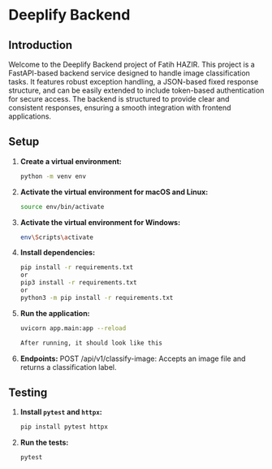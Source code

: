 # Deeplify Backend

## Introduction

Welcome to the Deeplify Backend project of Fatih HAZIR. This project is a FastAPI-based backend service designed to handle image classification tasks. It features robust exception handling, a JSON-based fixed response structure, and can be easily extended to include token-based authentication for secure access. The backend is structured to provide clear and consistent responses, ensuring a smooth integration with frontend applications.

## Setup

1. **Create a virtual environment:**
   ```bash
   python -m venv env

2. **Activate the virtual environment for macOS and Linux:**
   ```bash
   source env/bin/activate

3. **Activate the virtual environment for Windows:**
   ```bash
   env\Scripts\activate

4. **Install dependencies:**
   ```bash
   pip install -r requirements.txt
   or
   pip3 install -r requirements.txt
   or
   python3 -m pip install -r requirements.txt

5. **Run the application:**
   ```bash
   uvicorn app.main:app --reload

   After running, it should look like this   

5. **Endpoints:**
   POST /api/v1/classify-image: Accepts an image file and returns a classification label.


## Testing

1. **Install `pytest` and `httpx`:**
   ```bash
   pip install pytest httpx

2. **Run the tests:**
   ```bash
   pytest

   